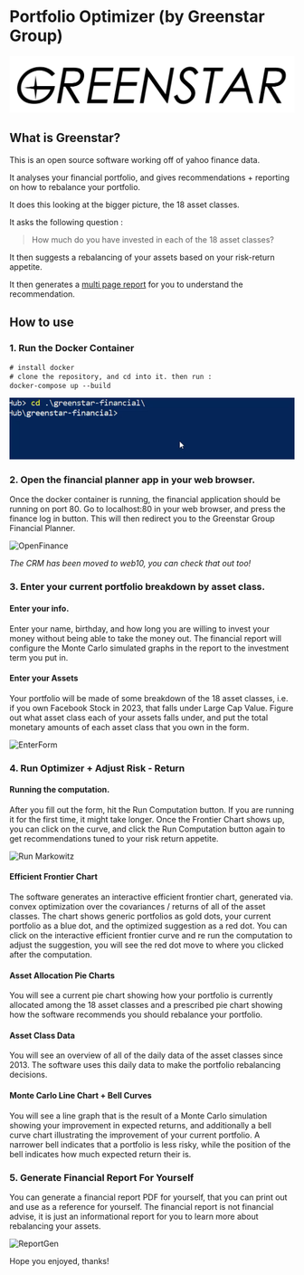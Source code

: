# Portfolio Optimizer (by Greenstar Group)

![GreenstarBanner](/static/img/GreenstarBanner.png)



## What is Greenstar?

This is an open source software working off of yahoo finance data. 

It analyses your financial portfolio, and gives recommendations + reporting on how to rebalance your portfolio.

It does this looking at the bigger picture, the 18 asset classes.

It asks the following question :

> How much do you have invested in each of the 18 asset classes?

It then suggests a rebalancing of your assets based on your risk-return appetite.

It then generates a <a href="/pdfs/examples/John Doe Report.pdf">multi page report</a> for you to understand the recommendation.



## How to use



### 1. Run the Docker Container

```shell
# install docker
# clone the repository, and cd into it. then run :
docker-compose up --build
```

![docker-compose](/documentation_gifs/docker-compose.gif)



### 2. Open the financial planner app in your web browser.

Once the docker container is running, the financial application should be running on port 80. Go to localhost:80 in your web browser, and press the finance log in button. This will then redirect you to the Greenstar Group Financial Planner.

![OpenFinance](/documentation_gifs/OpenFinance.gif)

*The CRM has been moved to web10, you can check that out too!*



### 3. Enter your current portfolio breakdown by asset class.

#### Enter your info.

Enter your name, birthday, and how long you are willing to invest your money without being able to take the money out. The financial report will configure the Monte Carlo simulated graphs in the report to the investment term you put in.

#### Enter your Assets

Your portfolio will be made of some breakdown of the 18 asset classes, i.e. if you own Facebook Stock in 2023, that falls under Large Cap Value. Figure out what asset class each of your assets falls under, and put the total monetary amounts of each asset class that you own in the form.

![EnterForm](/documentation_gifs/EnterForm.gif)



### 4. Run Optimizer + Adjust Risk - Return

#### Running the computation.

After you fill out the form, hit the Run Computation button. If you are running it for the first time, it might take longer. Once the Frontier Chart shows up, you can click on the curve, and click the Run Computation button again to get recommendations tuned to your risk return appetite.

![Run Markowitz](/documentation_gifs/RunMarkowitz.gif)

#### Efficient Frontier Chart

The software generates an interactive efficient frontier chart, generated via. convex optimization over the covariances / returns of all of the asset classes. The chart shows generic portfolios as gold dots, your current portfolio as a blue dot, and the optimized suggestion as a red dot. You can click on the interactive efficient frontier curve and re run the computation to adjust the suggestion, you will see the red dot move to where you clicked after the computation.

#### Asset Allocation Pie Charts 

You will see a current pie chart showing how your portfolio is currently allocated among the 18 asset classes and a prescribed pie chart showing how the software recommends you should rebalance your portfolio. 

#### Asset Class Data

You will see an overview of all of the daily data of the asset classes since 2013. The software uses this daily data to make the portfolio rebalancing decisions.

#### Monte Carlo Line Chart + Bell Curves

You will see a line graph that is the result of a Monte Carlo simulation showing your improvement in expected returns, and additionally a bell curve chart illustrating the improvement of your current portfolio. A narrower bell indicates that a portfolio is less risky, while the position of the bell indicates how much expected return their is.



### 5. Generate Financial Report For Yourself

You can generate a financial report PDF for yourself, that you can print out and use as a reference for yourself. The financial report is not financial advise, it is just an informational report for you to learn more about rebalancing your assets.

![ReportGen](/documentation_gifs/ReportGen.gif)



Hope you enjoyed, thanks!
